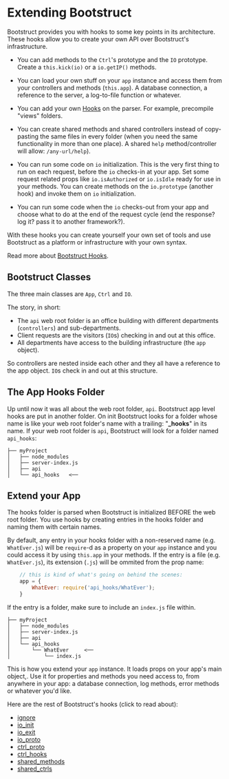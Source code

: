 Extending Bootstruct
====================
Bootstruct provides you with hooks to some key points in its architecture.
These hooks allow you to create your own API over Bootstruct's infrastructure.

* You can add methods to the `Ctrl`'s prototype and the `IO` prototype. Create a `this.kick(io)` or a `io.getIP()` methods.

* You can load your own stuff on your `app` instance and access them from your controllers and methods (`this.app`). A database connection, a reference to the server, a log-to-file function or whatever.

* You can add your own [Hooks](https://github.com/taitulism/Bootstruct/blob/master/Docs/Hooks/README.md) on the parser. For example, precompile "views" folders.

* You can create shared methods and shared controllers instead of copy-pasting the same files in every folder (when you need the same functionality in more than one place). A shared `help` method/controller will allow: `/any-url/help`).

* You can run some code on `io` initialization. This is the very first thing to run on each request, before the `io` checks-in at your app. Set some request related props like `io.isAuthorized` or `io.isIdle` ready for use in your methods. You can create methods on the `io.prototype` (another hook) and invoke them on `io` initialization.

* You can run some code when the `io` checks-out from your app and choose what to do at the end of the request cycle (end the response? log it? pass it to another framework?).

With these hooks you can create yourself your own set of tools and use Bootstruct as a platform or infrastructure with your own syntax.

Read more about [Bootstruct Hooks](https://github.com/taitulism/Bootstruct/blob/master/Docs/Hooks.md).


Bootstruct Classes
------------------
The three main classes are `App`, `Ctrl` and `IO`.

The story, in short:
* The `api` web root folder is an office building with different departments (`controllers`) and sub-departments. 
* Client requests are the visitors (`IO`s) checking in and out at this office. 
* All departments have access to the building infrastructure (the `app` object).

So controllers are nested inside each other and they all have a reference to the app object. `IO`s check in and out at this structure.


The App Hooks Folder
--------------------
Up until now it was all about the web root folder, `api`. Bootstruct app level hooks are put in another folder. On init Bootstruct looks for a 
folder whose name is like your web root folder's name with a trailing: "**_hooks**" in its name. If your web root folder is `api`, Bootstruct will 
look for a folder named `api_hooks`:
```
├── myProject
│   ├── node_modules
│   ├── server-index.js
│   ├── api
│   └── api_hooks   <──
```



Extend your App
---------------
The hooks folder is parsed when Bootstruct is initialized BEFORE the web root folder. You use hooks by creating entries in the hooks folder and 
naming them with certain names.

By default, any entry in your hooks folder with a non-reserved name (e.g. `WhatEver.js`) will be `require`-d as a property on 
your `app` instance and you could access it by using `this.app` in your methods. If the entry is a file (e.g. `WhatEver.js`), its 
extension (`.js`) will be ommited from the prop name:
``` js
	// this is kind of what's going on behind the scenes:
	app = {
		WhatEver: require('api_hooks/WhatEver');
	}
```

If the entry is a folder, make sure to include an `index.js` file within.
```
├── myProject
│   ├── node_modules
│   ├── server-index.js
│   ├── api
│   └── api_hooks
│       └── WhatEver     <──
│           └── index.js
```
This is how you extend your `app` instance. It loads props on your app's main object,. Use it for properties and methods you need access to, from anywhere in 
your app: a database connection, log methods, error methods or whatever you'd like.

Here are the rest of Bootstruct's hooks (click to read about):
* [ignore](./App%20Hooks/ignore.md)
* [io_init](./App%20Hooks/io_init.md)
* [io_exit](./App%20Hooks/io_exit.md)
* [io_proto](./App%20Hooks/io_proto.md)
* [ctrl_proto](./App%20Hooks/ctrl_proto.md)
* [ctrl_hooks](./App%20Hooks/ctrl_hooks.md)
* [shared_methods](./App%20Hooks/shared_methods.md)
* [shared_ctrls](./App%20Hooks/shared_ctrls.md)
